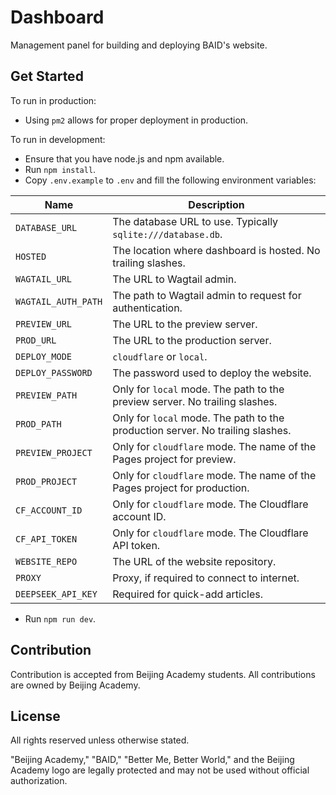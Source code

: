 # Dashboard

Management panel for building and deploying BAID's website.

## Get Started

To run in production:

* Using `pm2` allows for proper deployment in production.

To run in development:

* Ensure that you have node.js and npm available.
* Run `npm install`.
* Copy `.env.example` to `.env` and fill the following environment variables:

| Name                | Description                                                                    |
|---------------------|--------------------------------------------------------------------------------|
| `DATABASE_URL`      | The database URL to use. Typically `sqlite:///database.db`.                    |
| `HOSTED`            | The location where dashboard is hosted. No trailing slashes.                   |
| `WAGTAIL_URL`       | The URL to Wagtail admin.                                                      |
| `WAGTAIL_AUTH_PATH` | The path to Wagtail admin to request for authentication.                       |
| `PREVIEW_URL`       | The URL to the preview server.                                                 |
| `PROD_URL`          | The URL to the production server.                                              |
| `DEPLOY_MODE`       | `cloudflare` or `local`.                                                       |
| `DEPLOY_PASSWORD`   | The password used to deploy the website.                                       |
| `PREVIEW_PATH`      | Only for `local` mode. The path to the preview server. No trailing slashes.    |
| `PROD_PATH`         | Only for `local` mode. The path to the production server. No trailing slashes. |
| `PREVIEW_PROJECT`   | Only for `cloudflare` mode. The name of the Pages project for preview.         |
| `PROD_PROJECT`      | Only for `cloudflare` mode. The name of the Pages project for production.      |
| `CF_ACCOUNT_ID`     | Only for `cloudflare` mode. The Cloudflare account ID.                         |
| `CF_API_TOKEN`      | Only for `cloudflare` mode. The Cloudflare API token.                          |
| `WEBSITE_REPO`      | The URL of the website repository.                                             |
| `PROXY`             | Proxy, if required to connect to internet.                                     |
| `DEEPSEEK_API_KEY`  | Required for quick-add articles.                                               |

* Run `npm run dev`.

## Contribution

Contribution is accepted from Beijing Academy students. All contributions are owned by Beijing Academy.

## License

All rights reserved unless otherwise stated.

"Beijing Academy," "BAID," "Better Me, Better World," and the Beijing Academy logo are legally protected and may not be
used without official authorization.
